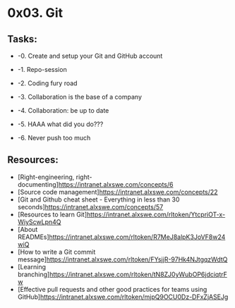 # 0x03. Git

## Tasks:
* -0. Create and setup your Git and GitHub account
 
* -1. Repo-session

* -2. Coding fury road

* -3. Collaboration is the base of a company

* -4. Collaboration: be up to date

* -5. HAAA what did you do???

* -6. Never push too much

## Resources:
* [Right-engineering, right-documenting]https://intranet.alxswe.com/concepts/6
* [Source code management]https://intranet.alxswe.com/concepts/22
* [Git and Github cheat sheet - Everything in less than 30 seconds]https://intranet.alxswe.com/concepts/57
* [Resources to learn Git]https://intranet.alxswe.com/rltoken/YtcpriOT-x-WiyScwLpn4Q
* [About READMEs]https://intranet.alxswe.com/rltoken/R7MeJ8alpK3JoVF8w24wiQ
* [How to write a Git commit message]https://intranet.alxswe.com/rltoken/FYsjjR-97Hk4NJtgqzWdtQ
* [Learning branching]https://intranet.alxswe.com/rltoken/tN8ZJ0yWubOP6jdciqtrFw
* [Effective pull requests and other good practices for teams using GitHub]https://intranet.alxswe.com/rltoken/mjpQ9OCU0Dz-DFxZjASEJg
